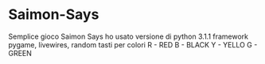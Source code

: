 # Saimon-Says
Semplice gioco Saimon Says ho usato versione di python 3.1.1
framework pygame, livewires, random
tasti per colori 
R - RED
B - BLACK
Y - YELLO
G - GREEN
